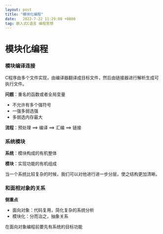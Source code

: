 ```yaml
---
layout: post
title: "模块化编程"
date:   2022-7-22 11:29:08 +0800
tag: 嵌入式C语言 编程思想
---
```


# 模块化编程



### 模块编译连接

C程序由多个文件实现，由编译器翻译成目标文件，然后由链接器进行解析生成可执行文件。

**问题**：重名的函数或者全局变量

+ 不允许有多个强符号
+ 一强多弱选强
+ 多弱选内存最大

**流程**：预处理 ==> 编译 ==> 汇编 ==> 链接





### 系统模块

**系统**：模块构成的有机整体

**模块**：实现功能的有机组成

当一个系统比较复杂的时候，我们可以对他进行进一步分层，使之结构更加清晰。



### 和面相对象的关系

**侧重点**

+ 面向对象：代码复用，简化复杂的系统分析
+ 模块化：分而治之，抽象关系

在面向对象编程前要先有系统的目标功能
